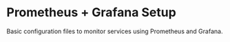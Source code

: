 # Prometheus + Grafana Setup

Basic configuration files to monitor services using Prometheus and Grafana.
